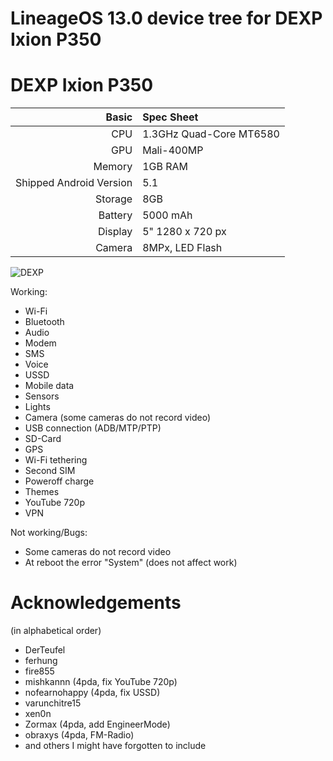 # LineageOS 13.0 device tree for DEXP Ixion P350

DEXP Ixion P350
==============

Basic   | Spec Sheet
-------:|:-------------------------
CPU     | 1.3GHz Quad-Core MT6580
GPU     | Mali-400MP
Memory  | 1GB RAM
Shipped Android Version | 5.1
Storage | 8GB
Battery | 5000 mAh
Display | 5" 1280 x 720 px
Camera  | 8MPx, LED Flash

![DEXP](https://content2.onliner.by/catalog/device/main/28756eabf91d930d247cb06211958125.jpeg "DEXP Ixion P350 Tundra Black")

Working:
- Wi-Fi
- Bluetooth
- Audio
- Modem
- SMS
- Voice
- USSD
- Mobile data
- Sensors
- Lights
- Camera (some cameras do not record video)
- USB connection (ADB/MTP/PTP)
- SD-Card
- GPS
- Wi-Fi tethering
- Second SIM
- Poweroff charge
- Themes
- YouTube 720p
- VPN

Not working/Bugs:
- Some cameras do not record video
- At reboot the error "System" (does not affect work)

# Acknowledgements

(in alphabetical order)

* DerTeufel
* ferhung
* fire855
* mishkannn (4pda, fix YouTube 720p)
* nofearnohappy (4pda, fix USSD)
* varunchitre15
* xen0n
* Zormax (4pda, add EngineerMode)
* obraxys (4pda, FM-Radio)
* and others I might have forgotten to include
